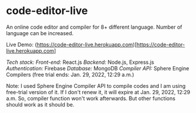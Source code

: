 # code-editor-live

An online code editor and compiler for 8+ different language. Number of language can be increased. 

Live Demo: (https://code-editor-live.herokuapp.com)[https://code-editor-live.herokuapp.com]

*Tech stack:*
*Front-end:* React.js
*Backend:* Node.js, Express.js
*Authentication:* Firebase
*Database:* MongoDB
*Compiler API:* Sphere Engine Compilers (free trial ends: Jan. 29, 2022, 12:29 a.m.)

Note: I used Sphere Engine Compiler API to compile codes and I am using free-trial version of it. If I don't renew it, 
it will expire at Jan. 29, 2022, 12:29 a.m. So, compiler function won't work afterwards. But other functions should work as it should be.

